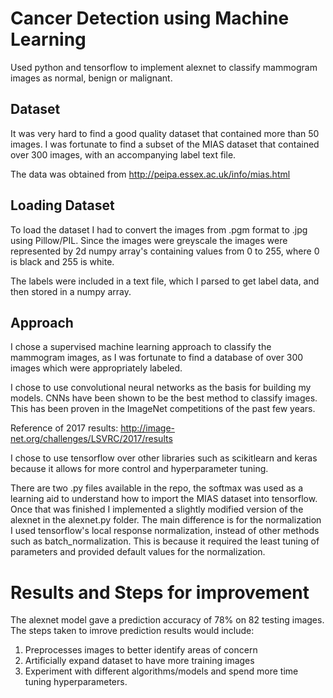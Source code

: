 # Cancer Detection using Machine Learning

Used python and tensorflow to implement alexnet to classify mammogram images as normal, benign or malignant.


## Dataset
It was very hard to find a good quality dataset that contained more than 50 images. I was fortunate to find a subset of the
MIAS dataset that contained over 300 images, with an accompanying label text file.

The data was obtained from http://peipa.essex.ac.uk/info/mias.html

## Loading Dataset

To load the dataset I had to convert the images from .pgm format to .jpg using Pillow/PIL. Since the images were greyscale
the images were represented by 2d numpy array's containing values from 0 to 255, where 0 is black and 255 is white.

The labels were included in a text file, which I parsed to get label data, and then stored in a numpy array.

## Approach

I chose a supervised machine learning approach to classify the mammogram images, as I was fortunate to find a database of over 
300 images which were appropriately labeled. 

I chose to use convolutional neural networks as the basis for building my models. CNNs have been shown to be the best method to
classify images. This has been proven in the ImageNet competitions of the past few years.

Reference of 2017 results: http://image-net.org/challenges/LSVRC/2017/results

I chose to use tensorflow over other libraries such as scikitlearn and keras because it allows for more control and hyperparameter
tuning.

There are two .py files available in the repo, the softmax was used as a learning aid to understand how to import the MIAS dataset 
into tensorflow. Once that was finished I implemented a slightly modified version of the alexnet in the alexnet.py folder. 
The main difference is for the normalization I used tensorflow's local response normalization, instead of other methods such as 
batch_normalization. This is because it required the least tuning of parameters and provided default values for the normalization.

# Results and Steps for improvement

The alexnet model gave a prediction accuracy of 78% on 82 testing images. The steps taken to imrove prediction results would include:
1. Preprocesses images to better identify areas of concern
2. Artificially expand dataset to have more training images
3. Experiment with different algorithms/models and spend more time tuning hyperparameters.
